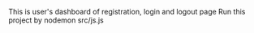 This is user's dashboard of registration, login and  logout page 
Run this project by nodemon src/js.js
